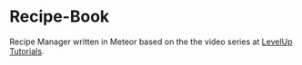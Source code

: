 # Recipe-Book

Recipe Manager written in Meteor based on the the video series at [LevelUp Tutorials][lu1].

[lu1]:http://leveluptuts.com/tutorials/intermediate-meteor